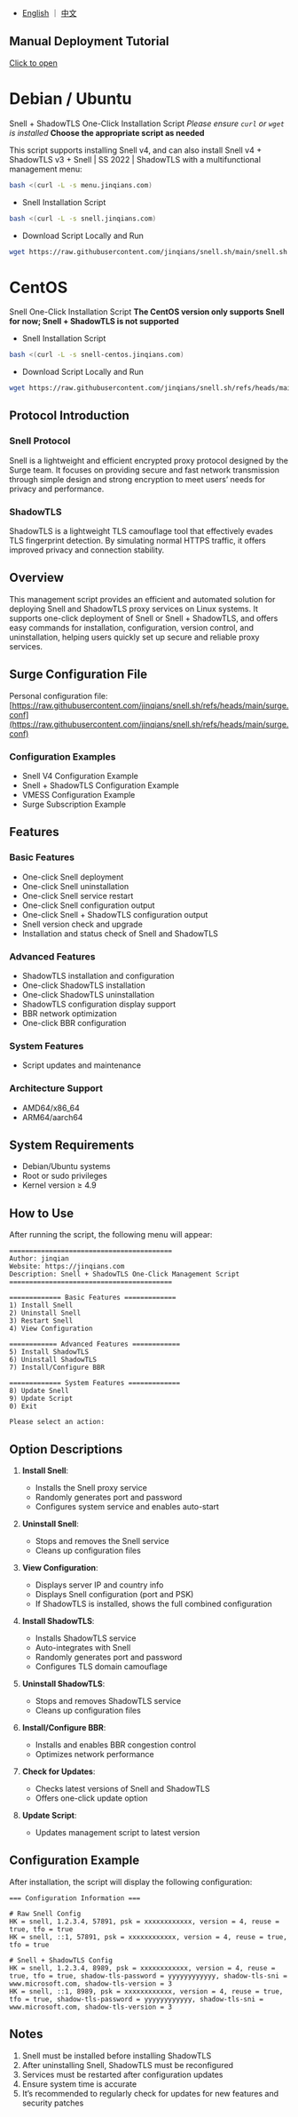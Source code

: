 - [English](README.en.md) ｜ [中文](README.md)

## Manual Deployment Tutorial

[Click to open](https://vps.jinqians.com/snell-v4%e9%83%a8%e7%bd%b2%e6%95%99%e7%a8%8b/)


# Debian / Ubuntu

Snell + ShadowTLS One-Click Installation Script
*Please ensure `curl` or `wget` is installed*
**Choose the appropriate script as needed**

This script supports installing Snell v4, and can also install Snell v4 + ShadowTLS v3 + Snell | SS 2022 | ShadowTLS with a multifunctional management menu:

```bash
bash <(curl -L -s menu.jinqians.com)
```

* Snell Installation Script

```bash
bash <(curl -L -s snell.jinqians.com)
```

* Download Script Locally and Run

```bash
wget https://raw.githubusercontent.com/jinqians/snell.sh/main/snell.sh -O snell.sh && chmod +x snell.sh && ./snell.sh
```


# CentOS

Snell One-Click Installation Script
**The CentOS version only supports Snell for now; Snell + ShadowTLS is not supported**

* Snell Installation Script

```bash
bash <(curl -L -s snell-centos.jinqians.com)
```

* Download Script Locally and Run

```bash
wget https://raw.githubusercontent.com/jinqians/snell.sh/refs/heads/main/snell-centos.sh -O snell-centos.sh && chmod +x snell-centos.sh && ./snell-centos.sh
```

## Protocol Introduction

### Snell Protocol

Snell is a lightweight and efficient encrypted proxy protocol designed by the Surge team. It focuses on providing secure and fast network transmission through simple design and strong encryption to meet users’ needs for privacy and performance.

### ShadowTLS

ShadowTLS is a lightweight TLS camouflage tool that effectively evades TLS fingerprint detection. By simulating normal HTTPS traffic, it offers improved privacy and connection stability.

## Overview

This management script provides an efficient and automated solution for deploying Snell and ShadowTLS proxy services on Linux systems. It supports one-click deployment of Snell or Snell + ShadowTLS, and offers easy commands for installation, configuration, version control, and uninstallation, helping users quickly set up secure and reliable proxy services.

## Surge Configuration File

Personal configuration file:
[https://raw.githubusercontent.com/jinqians/snell.sh/refs/heads/main/surge.conf](https://raw.githubusercontent.com/jinqians/snell.sh/refs/heads/main/surge.conf)

### Configuration Examples

* Snell V4 Configuration Example
* Snell + ShadowTLS Configuration Example
* VMESS Configuration Example
* Surge Subscription Example

## Features

### Basic Features

* One-click Snell deployment
* One-click Snell uninstallation
* One-click Snell service restart
* One-click Snell configuration output
* One-click Snell + ShadowTLS configuration output
* Snell version check and upgrade
* Installation and status check of Snell and ShadowTLS

### Advanced Features

* ShadowTLS installation and configuration
* One-click ShadowTLS installation
* One-click ShadowTLS uninstallation
* ShadowTLS configuration display support
* BBR network optimization
* One-click BBR configuration

### System Features

* Script updates and maintenance

### Architecture Support

* AMD64/x86\_64
* ARM64/aarch64

## System Requirements

* Debian/Ubuntu systems
* Root or sudo privileges
* Kernel version ≥ 4.9

## How to Use

After running the script, the following menu will appear:

```text
=========================================
Author: jinqian  
Website: https://jinqians.com  
Description: Snell + ShadowTLS One-Click Management Script  
=========================================

============= Basic Features =============
1) Install Snell  
2) Uninstall Snell  
3) Restart Snell  
4) View Configuration  

============ Advanced Features ============
5) Install ShadowTLS  
6) Uninstall ShadowTLS  
7) Install/Configure BBR  

============= System Features =============
8) Update Snell  
9) Update Script  
0) Exit  

Please select an action:
```

## Option Descriptions

1. **Install Snell**:

   * Installs the Snell proxy service
   * Randomly generates port and password
   * Configures system service and enables auto-start

2. **Uninstall Snell**:

   * Stops and removes the Snell service
   * Cleans up configuration files

3. **View Configuration**:

   * Displays server IP and country info
   * Displays Snell configuration (port and PSK)
   * If ShadowTLS is installed, shows the full combined configuration

4. **Install ShadowTLS**:

   * Installs ShadowTLS service
   * Auto-integrates with Snell
   * Randomly generates port and password
   * Configures TLS domain camouflage

5. **Uninstall ShadowTLS**:

   * Stops and removes ShadowTLS service
   * Cleans up configuration files

6. **Install/Configure BBR**:

   * Installs and enables BBR congestion control
   * Optimizes network performance

7. **Check for Updates**:

   * Checks latest versions of Snell and ShadowTLS
   * Offers one-click update option

8. **Update Script**:

   * Updates management script to latest version

## Configuration Example

After installation, the script will display the following configuration:

```text
=== Configuration Information ===

# Raw Snell Config  
HK = snell, 1.2.3.4, 57891, psk = xxxxxxxxxxxx, version = 4, reuse = true, tfo = true  
HK = snell, ::1, 57891, psk = xxxxxxxxxxxx, version = 4, reuse = true, tfo = true  

# Snell + ShadowTLS Config  
HK = snell, 1.2.3.4, 8989, psk = xxxxxxxxxxxx, version = 4, reuse = true, tfo = true, shadow-tls-password = yyyyyyyyyyyy, shadow-tls-sni = www.microsoft.com, shadow-tls-version = 3  
HK = snell, ::1, 8989, psk = xxxxxxxxxxxx, version = 4, reuse = true, tfo = true, shadow-tls-password = yyyyyyyyyyyy, shadow-tls-sni = www.microsoft.com, shadow-tls-version = 3  
```

## Notes

1. Snell must be installed before installing ShadowTLS
2. After uninstalling Snell, ShadowTLS must be reconfigured
3. Services must be restarted after configuration updates
4. Ensure system time is accurate
5. It’s recommended to regularly check for updates for new features and security patches
